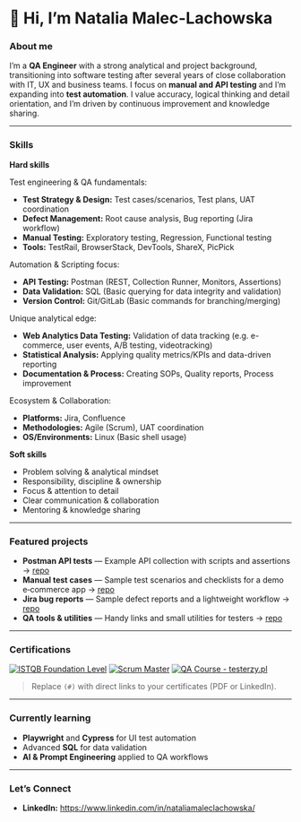 # 👋 Hi, I’m Natalia Malec-Lachowska

### About me
I’m a **QA Engineer** with a strong analytical and project background, transitioning into software testing after several years of close collaboration with IT, UX and business teams. I focus on **manual and API testing** and I’m expanding into **test automation**. I value accuracy, logical thinking and detail orientation, and I’m driven by continuous improvement and knowledge sharing.

---

### Skills

**Hard skills** 

Test engineering & QA fundamentals:
- **Test Strategy & Design:** Test cases/scenarios, Test plans, UAT coordination
- **Defect Management:** Root cause analysis, Bug reporting (Jira workflow)
- **Manual Testing:** Exploratory testing, Regression, Functional testing
- **Tools:** TestRail, BrowserStack, DevTools, ShareX, PicPick

Automation & Scripting focus:
- **API Testing:** Postman (REST, Collection Runner, Monitors, Assertions)
- **Data Validation:** SQL (Basic querying for data integrity and validation)
- **Version Control:** Git/GitLab (Basic commands for branching/merging)

Unique analytical edge:
- **Web Analytics Data Testing:** Validation of data tracking (e.g. e-commerce, user events, A/B testing, videotracking)
- **Statistical Analysis:** Applying quality metrics/KPIs and data-driven reporting
- **Documentation & Process:** Creating SOPs, Quality reports, Process improvement

Ecosystem & Collaboration:
- **Platforms:** Jira, Confluence
- **Methodologies:** Agile (Scrum), UAT coordination
- **OS/Environments:** Linux (Basic shell usage)

**Soft skills**

- Problem solving & analytical mindset
- Responsibility, discipline & ownership
- Focus & attention to detail
- Clear communication & collaboration
- Mentoring & knowledge sharing

---

### Featured projects
- **Postman API tests** — Example API collection with scripts and assertions → [repo](https://github.com/natmaleclachowska/postman-api-tests)
- **Manual test cases** — Sample test scenarios and checklists for a demo e‑commerce app → [repo](https://github.com/natmaleclachowska/manual-test-cases)
- **Jira bug reports** — Sample defect reports and a lightweight workflow → [repo](https://github.com/natmaleclachowska/jira-bug-reports)
- **QA tools & utilities** — Handy links and small utilities for testers → [repo](https://github.com/natmaleclachowska/qa-tools)

---

### Certifications
[![ISTQB Foundation Level](https://img.shields.io/badge/ISTQB-Foundation%20Level-blue)](#)
[![Scrum Master](https://img.shields.io/badge/Scrum-Master-green)](#)
[![QA Course - testerzy.pl](https://img.shields.io/badge/Course-Testerzy.pl-orange)](#)

> Replace `(#)` with direct links to your certificates (PDF or LinkedIn).

---

### Currently learning
- **Playwright** and **Cypress** for UI test automation
- Advanced **SQL** for data validation
- **AI & Prompt Engineering** applied to QA workflows

---

### Let’s Connect
- **LinkedIn:** https://www.linkedin.com/in/nataliamaleclachowska/
